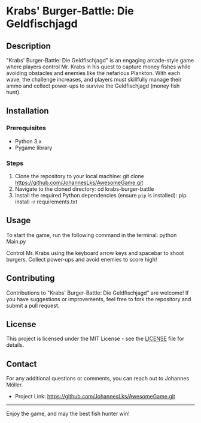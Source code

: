 # Krabs' Burger-Battle: Die Geldfischjagd

## Description
"Krabs' Burger-Battle: Die Geldfischjagd" is an engaging arcade-style game where players control Mr. Krabs in his quest to capture money fishes while avoiding obstacles and enemies like the nefarious Plankton. With each wave, the challenge increases, and players must skillfully manage their ammo and collect power-ups to survive the Geldfischjagd (money fish hunt).

## Installation

### Prerequisites
- Python 3.x
- Pygame library

### Steps
1. Clone the repository to your local machine:
git clone https://github.com/JohannesLks/AwesomeGame.git
2. Navigate to the cloned directory:
cd krabs-burger-battle
3. Install the required Python dependencies (ensure `pip` is installed):
pip install -r requirements.txt

## Usage
To start the game, run the following command in the terminal:
python Main.py

Control Mr. Krabs using the keyboard arrow keys and spacebar to shoot burgers. Collect power-ups and avoid enemies to score high!

## Contributing
Contributions to "Krabs' Burger-Battle: Die Geldfischjagd" are welcome! If you have suggestions or improvements, feel free to fork the repository and submit a pull request.

## License
This project is licensed under the MIT License - see the [LICENSE](LICENSE) file for details.

## Contact
For any additional questions or comments, you can reach out to Johannes Möller.

- Project Link: https://github.com/JohannesLks/AwesomeGame.git

---

Enjoy the game, and may the best fish hunter win!


